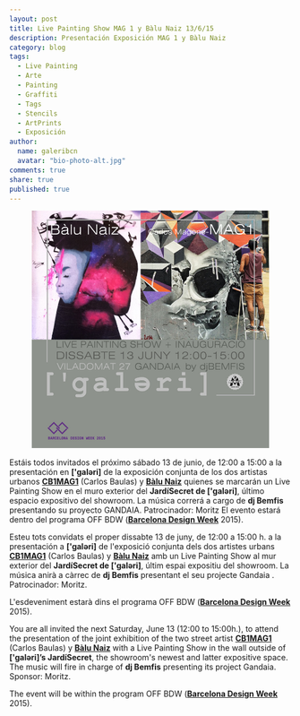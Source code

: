 ```yaml
---
layout: post
title: Live Painting Show MAG 1 y Bàlu Naiz 13/6/15
description: Presentación Exposición MAG 1 y Bàlu Naiz
category: blog
tags: 
  - Live Painting
  - Arte
  - Painting
  - Graffiti
  - Tags
  - Stencils
  - ArtPrints
  - Exposición
author: 
  name: galeribcn
  avatar: "bio-photo-alt.jpg"
comments: true
share: true
published: true
---
```


<figure>
	<a href="/images/Balu+MAG1 72ppp.jpg"><img src="/images/Balu+MAG1 72ppp.jpg" alt="Presentación Exposición MAG1 y BÀLU NÀIZ"></a>
</figure>


Estáis todos invitados el próximo sábado 13 de junio, de 12:00 a 15:00 a la presentación en **['galəri]** de la exposición conjunta de los dos artistas urbanos [**CB1MAG1**](https://www.facebook.com/CB1MAG1 "CB1MAG1") (Carlos Baulas) y [**Bàlu Naiz**](https://www.facebook.com/balunaiz?pnref=story "Bàlu Naiz") quienes se marcarán un Live Painting Show en el muro exterior del **JardíSecret de ['galəri]**, último espacio expositivo del showroom. La música correrá a cargo de **dj Bemfis** presentando su proyecto GANDAIA. Patrocinador: Moritz
El evento estará dentro del programa OFF BDW ([**Barcelona Design Week**](http://www.barcelonadesignweek.com/es/programa/84/ "Barcelona Design Week") 2015).

Esteu tots convidats el proper dissabte 13 de juny, de 12:00 a 15:00 h. a la presentación a **['galəri]** de l'exposició conjunta dels dos artistes urbans [**CB1MAG1**](https://www.facebook.com/CB1MAG1 "CB1MAG1") (Carlos Baulas) y [**Bàlu Naiz**](https://www.facebook.com/balunaiz?pnref=story "Bàlu Naiz") amb un Live Painting Show al mur exterior del **JardíSecret de ['galəri]**, últim espai expositiu del showroom. La música anirà a càrrec de **dj Bemfis** presentant el seu projecte Gandaia . Patrocinador: Moritz.

L'esdeveniment estarà dins el programa OFF BDW ([**Barcelona Design Week**](http://www.barcelonadesignweek.com/ca/programa/84/ "Barcelona Design Week") 2015).

You are all invited the next Saturday, June 13 (12:00 to 15:00h.), to attend the presentation of  the joint exhibition of the two street artist [**CB1MAG1**](https://www.facebook.com/CB1MAG1 "CB1MAG1") (Carlos Baulas) y [**Bàlu Naiz**](https://www.facebook.com/balunaiz?pnref=story "Bàlu Naiz") with a Live Painting Show in the wall outside of **['galəri]’s JardíSecret**, the showroom's newest and latter expositive space. The music will fire in charge of **dj Bemfis** presenting its project Gandaia. Sponsor: Moritz.

The event will be within the program OFF BDW ([**Barcelona Design Week**](http://www.barcelonadesignweek.com/en/programme/84/ "Barcelona Design Week ") 2015).
